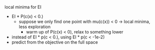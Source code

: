 local minima for EI
- EI * P(c(x) < 0.)
    - suppose we only find one point with mu(c(x)) < 0 -> local minima, less exploration
        - warm up of P(c(x) < 0), relax to something lower
- instead of EI * p(c < 0.), using EI * p(c < -1e-2)
- predict from the objective on the full space